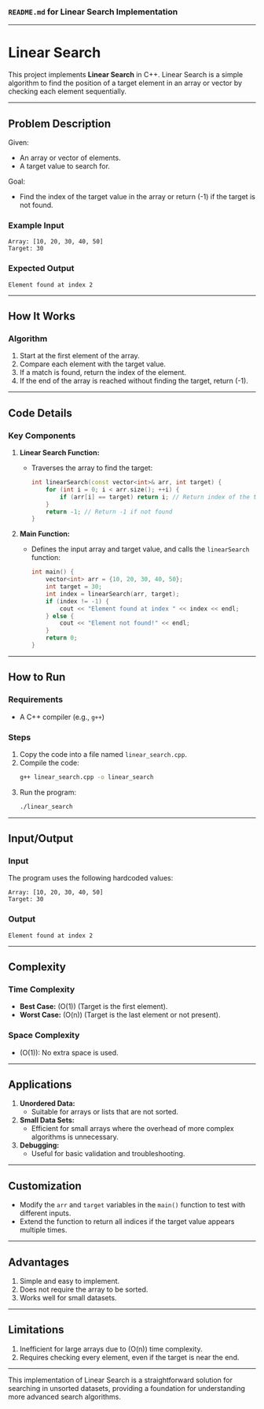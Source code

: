 ### `README.md` for Linear Search Implementation

---

# **Linear Search**

This project implements **Linear Search** in C++. Linear Search is a simple algorithm to find the position of a target element in an array or vector by checking each element sequentially.

---

## **Problem Description**

Given:
- An array or vector of elements.
- A target value to search for.

Goal:
- Find the index of the target value in the array or return \(-1\) if the target is not found.

### **Example Input**

```plaintext
Array: [10, 20, 30, 40, 50]
Target: 30
```

### **Expected Output**

```plaintext
Element found at index 2
```

---

## **How It Works**

### **Algorithm**

1. Start at the first element of the array.
2. Compare each element with the target value.
3. If a match is found, return the index of the element.
4. If the end of the array is reached without finding the target, return \(-1\).

---

## **Code Details**

### **Key Components**

1. **Linear Search Function:**
   - Traverses the array to find the target:
     ```cpp
     int linearSearch(const vector<int>& arr, int target) {
         for (int i = 0; i < arr.size(); ++i) {
             if (arr[i] == target) return i; // Return index of the target
         }
         return -1; // Return -1 if not found
     }
     ```

2. **Main Function:**
   - Defines the input array and target value, and calls the `linearSearch` function:
     ```cpp
     int main() {
         vector<int> arr = {10, 20, 30, 40, 50};
         int target = 30;
         int index = linearSearch(arr, target);
         if (index != -1) {
             cout << "Element found at index " << index << endl;
         } else {
             cout << "Element not found!" << endl;
         }
         return 0;
     }
     ```

---

## **How to Run**

### **Requirements**
- A C++ compiler (e.g., `g++`)

### **Steps**
1. Copy the code into a file named `linear_search.cpp`.
2. Compile the code:
   ```bash
   g++ linear_search.cpp -o linear_search
   ```
3. Run the program:
   ```bash
   ./linear_search
   ```

---

## **Input/Output**

### **Input**
The program uses the following hardcoded values:
```plaintext
Array: [10, 20, 30, 40, 50]
Target: 30
```

### **Output**
```plaintext
Element found at index 2
```

---

## **Complexity**

### **Time Complexity**
- **Best Case:** \(O(1)\) (Target is the first element).
- **Worst Case:** \(O(n)\) (Target is the last element or not present).

### **Space Complexity**
- \(O(1)\): No extra space is used.

---

## **Applications**

1. **Unordered Data:**
   - Suitable for arrays or lists that are not sorted.
2. **Small Data Sets:**
   - Efficient for small arrays where the overhead of more complex algorithms is unnecessary.
3. **Debugging:**
   - Useful for basic validation and troubleshooting.

---

## **Customization**

- Modify the `arr` and `target` variables in the `main()` function to test with different inputs.
- Extend the function to return all indices if the target value appears multiple times.

---

## **Advantages**

1. Simple and easy to implement.
2. Does not require the array to be sorted.
3. Works well for small datasets.

---

## **Limitations**

1. Inefficient for large arrays due to \(O(n)\) time complexity.
2. Requires checking every element, even if the target is near the end.

---

This implementation of Linear Search is a straightforward solution for searching in unsorted datasets, providing a foundation for understanding more advanced search algorithms.